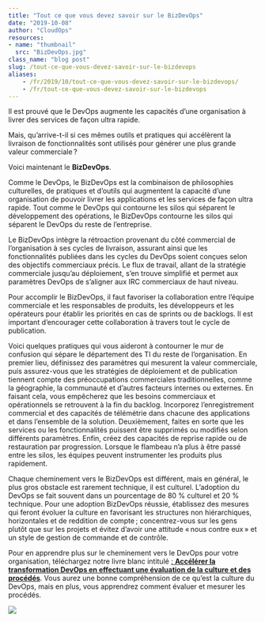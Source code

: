 ```yaml
---
title: "Tout ce que vous devez savoir sur le BizDevOps"
date: "2019-10-08"
author: "CloudOps"
resources:
- name: "thumbnail"
  src: "BizDevOps.jpg"
class_name: "blog post"
slug: /tout-ce-que-vous-devez-savoir-sur-le-bizdevops
aliases:
    - /fr/2019/10/tout-ce-que-vous-devez-savoir-sur-le-bizdevops/
    - /fr/tout-ce-que-vous-devez-savoir-sur-le-bizdevops
---
```


<p>Il est prouvé que le DevOps augmente les capacités d’une organisation à livrer des services de façon ultra rapide.&nbsp;</p><p>Mais, qu’arrive-t-il si ces mêmes outils et pratiques qui accélèrent la livraison de fonctionnalités sont utilisés pour générer une plus grande valeur commerciale ?</p><p>Voici maintenant le <strong>BizDevOps</strong>.</p><p>Comme le DevOps, le BizDevOps est la combinaison de philosophies culturelles, de pratiques et d’outils qui augmentent la capacité d’une organisation de pouvoir livrer les applications et les services de façon ultra rapide. Tout comme le DevOps qui contourne les silos qui séparent le développement des opérations, le BizDevOps contourne les silos qui séparent le DevOps du reste de l’entreprise.</p><p>Le BizDevOps intègre la rétroaction provenant du côté commercial de l’organisation à ses cycles de livraison, assurant ainsi que les fonctionnalités publiées dans les cycles du DevOps soient conçues selon des objectifs commerciaux précis. Le flux de travail, allant de la stratégie commerciale jusqu’au déploiement, s’en trouve simplifié et permet aux paramètres DevOps de s’aligner aux IRC commerciaux de haut niveau.</p><p>Pour accomplir le BizDevOps, il faut favoriser la collaboration entre l’équipe commerciale et les responsables de produits, les développeurs et les opérateurs pour établir les priorités en cas de sprints ou de backlogs. Il est important d’encourager cette collaboration à travers tout le cycle de publication.</p><p>Voici quelques pratiques qui vous aideront à contourner le mur de confusion qui sépare le département des TI du reste de l’organisation. En premier lieu, définissez des paramètres qui mesurent la valeur commerciale, puis assurez-vous que les stratégies de déploiement et de publication tiennent compte des préoccupations commerciales traditionnelles, comme la géographie, la communauté et d’autres facteurs internes ou externes. En faisant cela, vous empêcherez que les besoins commerciaux et opérationnels se retrouvent à la fin du backlog. Incorporez l’enregistrement commercial et des capacités de télémétrie dans chacune des applications et dans l’ensemble de la solution. Deuxièmement, faites en sorte que les services ou les fonctionnalités puissent être supprimés ou modifiés selon différents paramètres. Enfin, créez des capacités de reprise rapide ou de restauration par progression. Lorsque le flambeau n’a plus à être passé entre les silos, les équipes peuvent instrumenter les produits plus rapidement.</p><p>Chaque cheminement vers le BizDevOps est différent, mais en général, le plus gros obstacle est rarement technique, il est culturel. L’adoption du DevOps se fait souvent dans un pourcentage de 80&nbsp;% culturel et 20&nbsp;% technique. Pour une adoption BizDevOps réussie, établissez des mesures qui feront évoluer la culture en favorisant les structures non hiérarchiques, horizontales et de reddition de compte ; concentrez-vous sur les gens plutôt que sur les projets et évitez d’avoir une attitude « nous contre eux » et un style de gestion de commande et de contrôle.</p><p>Pour en apprendre plus sur le cheminement vers le DevOps pour votre organisation, téléchargez notre livre blanc intitulé&nbsp;<a href="https://info.cloudops.com/accelerer_la_transformation_devops">: <strong>Accélérer la transformation DevOps en effectuant une évaluation de la culture et des procédés</strong></a>. Vous aurez une bonne compréhension de ce qu’est la culture du DevOps, mais en plus, vous apprendrez comment évaluer et mesurer les procédés.</p>

<div class="row">
    <div class="col-xl-8 offset-xl-2 col-lg-10 offset-lg-1 col-md-10 offset-md-1 col-sm-12 col-xs-12 cta-image">
      <img src="/images/blog/cta/livreblanc.jpeg">
    </div>
</div>

